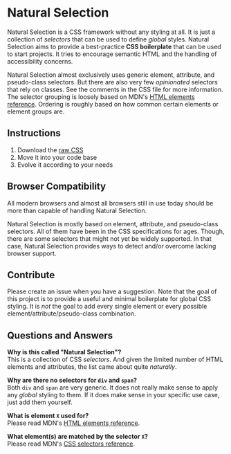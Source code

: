 # Natural Selection

Natural Selection is a CSS framework without any styling at all.
It is just a collection of *selectors* that can be used to define *global* styles.
Natural Selection aims to provide a best-practice **CSS boilerplate** that can be used to start projects.
It tries to encourage semantic HTML and the handling of accessibility concerns.

Natural Selection almost exclusively uses generic element, attribute, and pseudo-class selectors.
But there are also very few *opinionated* selectors that rely on classes.
See the comments in the CSS file for more information.
The selector grouping is loosely based on MDN's
[HTML elements reference](https://developer.mozilla.org/en-US/docs/Web/HTML/Element).
Ordering is roughly based on how common certain elements or element groups are.


## Instructions

1. Download the [raw CSS](https://raw.githubusercontent.com/frontaid/natural-selection/main/boilerplate.css)
1. Move it into your code base
1. Evolve it according to your needs


## Browser Compatibility

All modern browsers and almost all browsers still in use today should be more than capable of handling Natural Selection.

Natural Selection is mostly based on element, attribute, and pseudo-class selectors.
All of them have been in the CSS specifications for ages.
Though, there are some selectors that might not yet be widely supported.
In that case, Natural Selection provides ways to detect and/or overcome lacking browser support.


## Contribute

Please create an issue when you have a suggestion.
Note that the goal of this project is to provide a useful and minimal boilerplate for global CSS styling.
It is *not* the goal to add every single element or every possible element/attribute/pseudo-class combination.


## Questions and Answers

**Why is this called "Natural Selection"?**  
This is a collection of CSS *selectors*.
And given the limited number of HTML elements and attributes, the list came about quite *naturally*.

**Why are there no selectors for `div` and `span`?**  
Both `div` and `span` are very generic. It does not really make sense to apply any *global* styling
to them. If it does make sense in your specific use case, just add them yourself.

**What is element `X` used for?**  
Please read MDN's
[HTML elements reference](https://developer.mozilla.org/en-US/docs/Web/HTML/Element).

**What element(s) are matched by the selector `X`?**  
Please read MDN's
[CSS selectors reference](https://developer.mozilla.org/en-US/docs/Web/CSS/CSS_Selectors).
